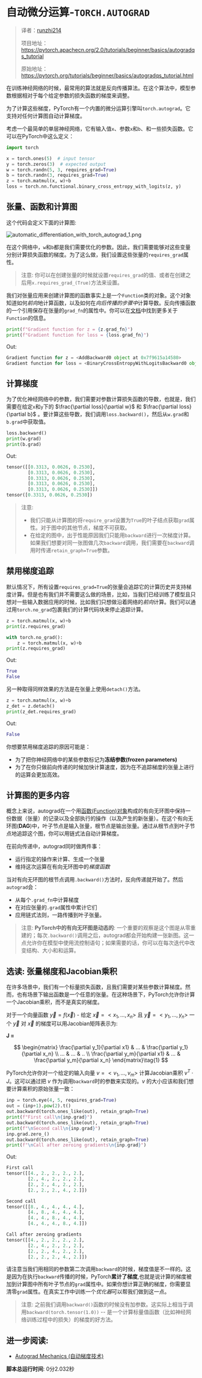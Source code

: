 # 自动微分运算-`TORCH.AUTOGRAD`

> 译者：[runzhi214](https://github.com/runzhi214)
>
> 项目地址：<https://pytorch.apachecn.org/2.0/tutorials/beginner/basics/autogradqs_tutorial>
>
> 原始地址：<https://pytorch.org/tutorials/beginner/basics/autogradqs_tutorial.html>

在训练神经网络的时候，最常用的算法就是反向传播算法。在这个算法中，模型参数根据相对于每个给定参数的损失函数的梯度来调整。

为了计算这些梯度，PyTorch有一个内置的微分运算引擎叫`torch.autograd`。它支持对任何计算图自动计算梯度。

考虑一个最简单的单层神经网络，它有输入值`x`、参数`x`和`b`、和一些损失函数。它可以在PyTorch中这么定义：

```py
import torch

x = torch.ones(5)  # input tensor
y = torch.zeros(3)  # expected output
w = torch.randn(5, 3, requires_grad=True)
b = torch.randn(3, requires_grad=True)
z = torch.matmul(x, w)+b
loss = torch.nn.functional.binary_cross_entropy_with_logits(z, y)
```

## 张量、函数和计算图

这个代码会定义下面的计算图:

![automatic_differentiation_with_torch_autograd_1.png](../../../img/automatic_differentiation_with_torch_autograd_1.png)

在这个网络中，`w`和`b`都是我们需要优化的参数。因此，我们需要能够对这些变量分别计算损失函数的梯度。为了这么做，我们设置这些张量的`requires_grad`属性。

> 注意:
> 你可以在创建张量的时候就设置`requires_grad`的值、或者在创建之后用`x.requires_grad_(True)`方法来设置。

我们对张量应用来创建计算图的函数事实上是一个`Function`类的对象。这个对象知道如何*前向*地计算函数，以及如何在*向后传播的步骤中*计算导数。反向传播函数的一个引用保存在张量的`grad_fn`的属性中。你可以在[文档](https://pytorch.org/docs/stable/autograd.html#function)中找到更多关于`Function`的信息。

```py
print(f"Gradient function for z = {z.grad_fn}")
print(f"Gradient function for loss = {loss.grad_fn}")
```

Out:

```py
Gradient function for z = <AddBackward0 object at 0x7f9615a14580>
Gradient function for loss = <BinaryCrossEntropyWithLogitsBackward0 object at 0x7f9615a14bb0>
```

## 计算梯度

为了优化神经网络中的参数，我们需要对参数计算损失函数的导数，也就是，我们需要在给定`x`和`y`下的 $\frac{\partial loss}{\partial w}$ 和 $\frac{\partial loss}{\partial b}$ 。要计算这些导数，我们调用`loss.backward()`，然后从`w.grad`和`b.grad`中获取值。

```py
loss.backward()
print(w.grad)
print(b.grad)
```

Out:

```py
tensor([[0.3313, 0.0626, 0.2530],
        [0.3313, 0.0626, 0.2530],
        [0.3313, 0.0626, 0.2530],
        [0.3313, 0.0626, 0.2530],
        [0.3313, 0.0626, 0.2530]])
tensor([0.3313, 0.0626, 0.2530])
```

> 注意:
> * 我们只能从计算图的将`require_grad`设置为`True`的叶子结点获取`grad`属性。对于图中的其他节点，梯度不可获取。
> * 在给定的图中，出于性能原因我们只能用`backward`进行一次梯度计算。如果我们想要对同一张图做几次`backward`调用，我们需要在`backward`调用时传递`retain_graph=True`参数。

## 禁用梯度追踪

默认情况下，所有设置`requires_grad=True`的张量会追踪它的计算历史并支持梯度计算。但是也有我们并不需要这么做的场景，比如，当我们已经训练了模型且只想对一些输入数据应用的时候，比如我们只想做沿着网络的*前向*计算。我们可以通过用`torch.no_grad`包裹我们的计算代码块来停止追踪计算。

```py
z = torch.matmul(x, w)+b
print(z.requires_grad)

with torch.no_grad():
    z = torch.matmul(x, w)+b
print(z.requires_grad)
```

Out:

```py
True
False
```

另一种取得同样效果的方法是在张量上使用`detach()`方法。

```py
z = torch.matmul(x, w)+b
z_det = z.detach()
print(z_det.requires_grad)
```

Out:

```py
False
```

你想要禁用梯度追踪的原因可能是：
- 为了把你神经网络中的某些参数标记为**冻结参数(frozen parameters)**
- 为了在你只做前向传递的时候加快计算速度，因为在不追踪梯度的张量上进行的运算会更加高效。

## 计算图的更多内容

概念上来说，autograd在一个用[函数(Function)对象](https://pytorch.org/docs/stable/autograd.html#torch.autograd.Function)构成的有向无环图中保持一份数据（张量）的记录以及全部执行的操作（以及产生的新张量）。在这个有向无环图(**DAG**)中，叶子节点是输入张量，根节点是输出张量。通过从根节点到叶子节点地追踪这个图，你可以用链式法自动计算梯度。

在前向传递中，autograd同时做两件事：
- 运行指定的操作来计算、生成一个张量
- 维持这次运算在有向无环图中的*梯度函数*

当对有向无环图的根节点调用`.backward()`方法时，反向传递就开始了。然后`autograd`会：
- 从每个`.grad_fn`中计算梯度
- 在对应张量的`.grad`属性中累计它们
- 应用链式法则，一路传播到叶子张量。

> 注意:
> **PyTorch中的有向无环图是动态的**: 一个重要的观察是这个图是从零重建的；每次`.backward()`调用之后，autograd都会开始构建一张新图。这一点允许你在模型中使用流控制语句；如果需要的话，你可以在每次迭代中改变结构、大小和和运算。

## 选读: 张量梯度和Jacobian乘积

在许多场景中，我们有一个标量损失函数，且我们需要对某些参数计算梯度。然而，也有场景下输出函数是一个任意的张量。在这种场景下，PyTorch允许你计算一个Jacobian乘积，而不是真实的梯度。

对于一个向量函数 $\vec y = f(\vec x)$ - 给定 $\vec x = < x_1,...,x_n >$ 且 $\vec y = < y_1,...,y_n >$ 一个 $\vec y$ 对 $\vec x$ 的梯度可以用Jacobian矩阵表示为: 

**J =**

$$
  \begin{matrix}
  \frac{\partial y_1}{\partial x1} & ... & \frac{\partial y_1}{\partial x_n} \\
  ... & ... & .. \\
  \frac{\partial y_m}{\partial x1} & ... & \frac{\partial y_m}{\partial x_n}
  \end{matrix}\tag{1}
$$

PyTorch允许你对一个给定的输入向量 $v = < v_1,...,v_m >$ 计算Jacobian乘积 $v^T \cdot J$。这可以通过把 $v$ 作为调用`backward`时的参数来实现的。$v$ 的大小应该和我们想要计算乘积的原始张量一致：

```py
inp = torch.eye(4, 5, requires_grad=True)
out = (inp+1).pow(2).t()
out.backward(torch.ones_like(out), retain_graph=True)
print(f"First call\n{inp.grad}")
out.backward(torch.ones_like(out), retain_graph=True)
print(f"\nSecond call\n{inp.grad}")
inp.grad.zero_()
out.backward(torch.ones_like(out), retain_graph=True)
print(f"\nCall after zeroing gradients\n{inp.grad}")
```

Out:

```py
First call
tensor([[4., 2., 2., 2., 2.],
        [2., 4., 2., 2., 2.],
        [2., 2., 4., 2., 2.],
        [2., 2., 2., 4., 2.]])

Second call
tensor([[8., 4., 4., 4., 4.],
        [4., 8., 4., 4., 4.],
        [4., 4., 8., 4., 4.],
        [4., 4., 4., 8., 4.]])

Call after zeroing gradients
tensor([[4., 2., 2., 2., 2.],
        [2., 4., 2., 2., 2.],
        [2., 2., 4., 2., 2.],
        [2., 2., 2., 4., 2.]])
```

请注意当我们用相同的参数第二次调用`backward`的时候，梯度值是不一样的。这是因为在执行`backward`传播的时候，PyTorch**累计了梯度**,也就是说计算的梯度被加到计算图中所有叶子节点的`grad`属性中。如果你想计算正确的梯度，你需要显清零`grad`属性。在真实工作中训练一个*优化器*可以帮我们做到这一点。

> 注意:
> 之前我们调用`backward()`函数的时候没有加参数。这实际上相当于调用`backward(torch.tensor(1.0))` -- 是一个计算标量值函数（比如神经网络训练过程中的损失）的梯度的好方法。

## 进一步阅读:

* [Autograd Mechanics (自动梯度技术)](https://pytorch.org/docs/stable/notes/autograd.html)

**脚本总运行时间**: 0分2.032秒

